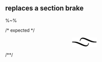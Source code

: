 ## replaces a section brake
%~%

/* expected */
<p align="center"><a href="#table-of-contents"><img src="/.documentary/section-breaks/0.svg?sanitize=true"></a></p>
/**/